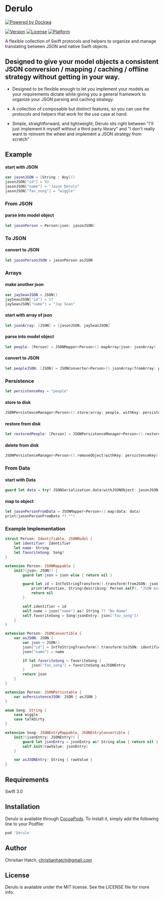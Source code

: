 # Derulo
[![Powered by Dockwa](https://raw.githubusercontent.com/dockwa/openpixel/dockwa/by-dockwa.png)](https://engineering.dockwa.com/)

[![Version](https://img.shields.io/cocoapods/v/Derulo.svg?style=flat)](http://cocoapods.org/pods/Derulo)
[![License](https://img.shields.io/cocoapods/l/Derulo.svg?style=flat)](http://cocoapods.org/pods/Derulo)
[![Platform](https://img.shields.io/cocoapods/p/Derulo.svg?style=flat)](http://cocoapods.org/pods/Derulo)

A flexible collection of Swift protocols and helpers to organize and manage translating between JSON and native Swift objects.


## Designed to give your model objects a consistent JSON conversion / mapping / caching / offline strategy without getting in your way.

* Designed to be flexible enough to let you implement your models as your requirements dictate while giving you a general framework to organize your JSON parsing and caching strategy.

* A collection of composable but distinct features, so you can use the protocols and helpers that work for the use case at hand.
  
* Simple, straightforward, and lightweight; Derulo sits right between "I'll just implement it myself without a third party library" and "I don't really want to reinvent the wheel and implement a JSON strategy from scratch"


## Example

#### start with JSON

```swift
var jasonJSON = [String : Any]()
jasonJSON["id"] = 93
jasonJSON["name"] = "Jason Derulo"
jasonJSON["fav_song"] = "wiggle"
```

### From JSON

#### parse into model object
```swift
let jasonPerson = Person(json: jasonJSON)
```

### To JSON

#### convert to JSON
```swift
let jasonPersonJSON = jasonPerson.asJSON
```

### Arrays

#### make another json
```swift
var jaySeanJSON = JSON()
jaySeanJSON["id"] = 57
jaySeanJSON["name"] = "Jay Sean"
```

#### start with array of json
```swift
let jsonArray: [JSON] = [jasonJSON, jaySeanJSON]
```

#### parse into model object
```swift
let people: [Person] = JSONMapper<Person>().mapArray(json: jsonArray)
```

#### convert to JSON
```swift
let peopleJSON: [JSON] = JSONConverter<Person>().jsonArray(fromArray: people)
```

### Persistence

```swift
let persistenceKey = "people"
```

#### store to disk
```swift
JSONPersistenceManager<Person>().store(array: people, withKey: persistenceKey)
```

#### restore from disk
```swift
let restoredPeople: [Person] = JSONPersistenceManager<Person>().restoreArray(withKey: persistenceKey)
```

#### delete from disk
```swift
JSONPersistenceManager<Person>().removeObject(withKey: persistenceKey)
```

### From Data

#### start with Data
```swift
guard let data = try? JSONSerialization.data(withJSONObject: jasonJSON, options: []) else { return }
```

#### map to object
```swift
let jasonPersonFromData = JSONMapper<Person>().map(data: data)
print(jasonPersonFromData ?? "")
```

### Example Implementation

```swift
struct Person: Identifiable, JSONModel {
    let identifier: Identifier
    let name: String
    let favoriteSong: Song?
}

extension Person: JSONMappable {
    init?(json: JSON?) {
        guard let json = json else { return nil }

        guard let id = IntToStringTransform().transform(fromJSON: json["id"]) else {
            print(#function, String(describing: Person.self), "JSON missing required properties")
            return nil
        }

        self.identifier = id
        self.name = json["name"] as? String ?? "No Name"
        self.favoriteSong = Song(jsonEntry: json["fav_song"])
    }
}

extension Person: JSONConvertible {
    var asJSON: JSON {
        var json = JSON()
        json["id"] = IntToStringTransform().transform(toJSON: identifier)
        json["name"] = name

        if let favoriteSong = favoriteSong {
            json["fav_song"] = favoriteSong.asJSONEntry
        }
        return json
    }
}

extension Person: JSONPersistable {
    var asPersistenceJSON: JSON { asJSON }
}

enum Song: String {
    case wiggle
    case talkDirty
}

extension Song: JSONEntryMappable, JSONEntryConvertible {
    init?(jsonEntry: JSONEntry?) {
        guard let jsonEntry = jsonEntry as? String else { return nil }
        self.init(rawValue: jsonEntry)
    }

    var asJSONEntry: String { rawValue }
}
```

## Requirements

Swift 3.0

## Installation

Derulo is available through [CocoaPods](http://cocoapods.org). To install
it, simply add the following line to your Podfile:

```ruby
pod 'Derulo'
```

## Author

Christian Hatch, christianhatch@gmail.com

## License

Derulo is available under the MIT license. See the LICENSE file for more info.
